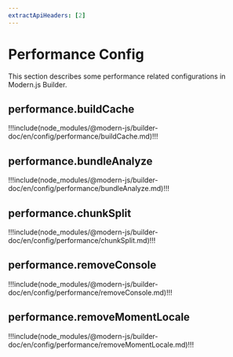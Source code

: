 ```yaml
---
extractApiHeaders: [2]
---
```


# Performance Config

This section describes some performance related configurations in Modern.js Builder.

## performance.buildCache

!!!include(node_modules/@modern-js/builder-doc/en/config/performance/buildCache.md)!!!

## performance.bundleAnalyze

!!!include(node_modules/@modern-js/builder-doc/en/config/performance/bundleAnalyze.md)!!!

## performance.chunkSplit

!!!include(node_modules/@modern-js/builder-doc/en/config/performance/chunkSplit.md)!!!

## performance.removeConsole

!!!include(node_modules/@modern-js/builder-doc/en/config/performance/removeConsole.md)!!!

## performance.removeMomentLocale

!!!include(node_modules/@modern-js/builder-doc/en/config/performance/removeMomentLocale.md)!!!
